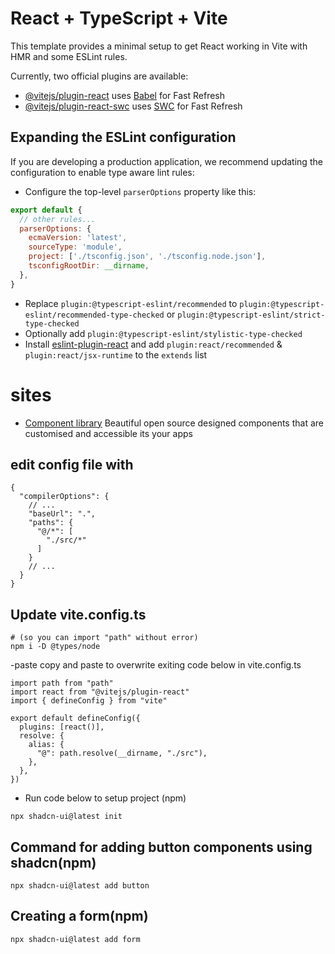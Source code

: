 # React + TypeScript + Vite

This template provides a minimal setup to get React working in Vite with HMR and some ESLint rules.

Currently, two official plugins are available:

- [@vitejs/plugin-react](https://github.com/vitejs/vite-plugin-react/blob/main/packages/plugin-react/README.md) uses [Babel](https://babeljs.io/) for Fast Refresh
- [@vitejs/plugin-react-swc](https://github.com/vitejs/vite-plugin-react-swc) uses [SWC](https://swc.rs/) for Fast Refresh

## Expanding the ESLint configuration

If you are developing a production application, we recommend updating the configuration to enable type aware lint rules:

- Configure the top-level `parserOptions` property like this:

```js
export default {
  // other rules...
  parserOptions: {
    ecmaVersion: 'latest',
    sourceType: 'module',
    project: ['./tsconfig.json', './tsconfig.node.json'],
    tsconfigRootDir: __dirname,
  },
}
```

- Replace `plugin:@typescript-eslint/recommended` to `plugin:@typescript-eslint/recommended-type-checked` or `plugin:@typescript-eslint/strict-type-checked`
- Optionally add `plugin:@typescript-eslint/stylistic-type-checked`
- Install [eslint-plugin-react](https://github.com/jsx-eslint/eslint-plugin-react) and add `plugin:react/recommended` & `plugin:react/jsx-runtime` to the `extends` list

# sites 
- [Component library](ui.shadcn.com) Beautiful open source designed components that are customised and accessible its your apps  
## edit config file with 
```
{
  "compilerOptions": {
    // ...
    "baseUrl": ".",
    "paths": {
      "@/*": [
        "./src/*"
      ]
    }
    // ...
  }
}
```
## Update vite.config.ts
```
# (so you can import "path" without error)
npm i -D @types/node

```
-paste copy and paste to overwrite exiting code below in vite.config.ts
```
import path from "path"
import react from "@vitejs/plugin-react"
import { defineConfig } from "vite"

export default defineConfig({
  plugins: [react()],
  resolve: {
    alias: {
      "@": path.resolve(__dirname, "./src"),
    },
  },
})
```
- Run code below to setup project (npm)
```
npx shadcn-ui@latest init
```
## Command for adding button components using shadcn(npm)
```
npx shadcn-ui@latest add button
```
## Creating a form(npm)
```
npx shadcn-ui@latest add form
```